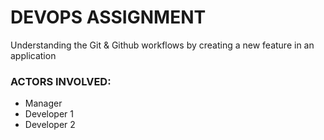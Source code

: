 # DEVOPS ASSIGNMENT

Understanding the Git & Github workflows by creating a new feature in an application

### ACTORS INVOLVED:
- Manager
- Developer 1
- Developer 2